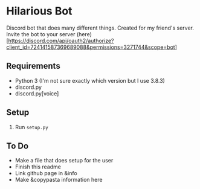 # Hilarious Bot
 Discord bot that does many different things. Created for my friend's server.
 Invite the bot to your server (here)[https://discord.com/api/oauth2/authorize?client_id=724141587369689088&permissions=3271744&scope=bot]

## Requirements
- Python 3 (I'm not sure exactly which version but I use 3.8.3)
- discord.py
- discord.py[voice]

## Setup
1. Run `setup.py`

## To Do
- Make a file that does setup for the user
- Finish this readme
- Link github page in &info
- Make &copypasta information here